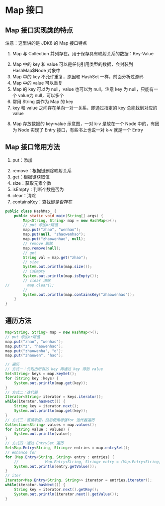 # Map 接口

## Map 接口实现类的特点

注意：这里讲的是 JDK8 的 Map 接口特点

1. Map 与 Collection 并列存在。用于保存具有映射关系的数据：Key-Value

2) Map 中的 key 和 value 可以是任何引用类型的数据，会封装到 HashMap$Node 对象中
3) Map 中的 key 不允许重复，原因和 HashSet 一样，前面分析过源码
4) Map 中的 value 可以重复
5) Map 的 key 可以为 null，value 也可以为 null，注意 key 为 null，只能有一个 value为 null，可以多个
6) 常用 String 类作为 Map 的 key
7) key 和 value 之间存在单向一对一关系，即通过指定的 key 总能找到对应的 value

8. Map 存放数据的 key-value 示意图，一对 k-v 是放在一个 Node 中的，有因为 Node 实现了 Entry 接口，有些书上也说一对 k-v 就是一个 Entry

## Map 接口常用方法

1. put：添加

2) remove：根据键删除映射关系
3) get：根据键获取值
4) size：获取元素个数
5) isEmpty：判断个数是否为
6) clear：清除
7) containsKey：查找键是否存在

```java
public class HashMap_ {
    public static void main(String[] args) {
        Map<String, String> map = new HashMap<>();
        // put 添加or赋值
        map.put("zhao", "wenhao");
        map.put(null, "zhaowenhao");
        map.put("zhaowenhao", null);
        // remove 删除
        map.remove(null);
        // get
        String val = map.get("zhao");
        // size
        System.out.println(map.size());
        // isEmpty
        System.out.println(map.isEmpty());
        // clear 清除
//        map.clear();
        //
        System.out.println(map.containsKey("zhaowenhao"));
    }
}
```

## 遍历方法

```java
Map<String, String> map = new HashMap<>();
// put 添加or赋值
map.put("zhao", "wenhao");
map.put("z", "haowenhao");
map.put("zhaowenha", "o");
map.put("zhaowen", "hao");

// 遍历
// 方式一：先取出所有的 key 再通过 key 得到 value
Set<String> keys = map.keySet();
for (String key :keys) {
    System.out.println(map.get(key));
}
// 方式二：迭代器
Iterator<String> iterator = keys.iterator();
while(iterator.hasNext()) {
    String key = iterator.next();
    System.out.println(map.get(key));
}
// 方式三：直接取值，然后使用增强for 迭代器遍历
Collection<String> values = map.values();
for (String value : values) {
    System.out.println(value);
}
// 方式四：通过 EntrySet 遍历
Set<Map.Entry<String, String>> entries = map.entrySet();
// enhance for
for (Map.Entry<String, String> entry : entries) {
    //            Map.Entry<String, String> entry = (Map.Entry<String, String>) obj;
    System.out.println(entry.getValue());
}
// iter
Iterator<Map.Entry<String, String>> iterator = entries.iterator();
while(iterator.hasNext()) {
    String key = iterator.next().getKey();
    System.out.println(iterator.next().getValue());
}
```

